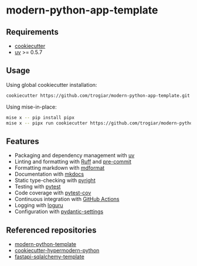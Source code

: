 # modern-python-app-template

## Requirements

- [cookiecutter](https://github.com/cookiecutter/cookiecutter)
- [uv](https://docs.astral.sh/uv/) >= 0.5.7

## Usage

Using global cookiecutter installation:
```bash
cookiecutter https://github.com/trogiar/modern-python-app-template.git
```

Using mise-in-place:
```bash
mise x -- pip install pipx
mise x -- pipx run cookiecutter https://github.com/trogiar/modern-python-app-template.git
```


## Features

- Packaging and dependency management with [uv](https://docs.astral.sh/uv/)
- Linting and formatting with [Ruff](https://docs.astral.sh/ruff/) and [pre-commit](https://pre-commit.com/)
- Formatting markdown with [mdformat](https://github.com/hukkin/mdformat)
- Documentation with [mkdocs](https://www.mkdocs.org/)
- Static type-checking with [pyright](https://github.com/microsoft/pyright)
- Testing with [pytest](https://docs.pytest.org/en/latest/)
- Code coverage with [pytest-cov](https://pytest-cov.readthedocs.io/en/latest/)
- Continuous integration with [GitHub Actions](https://github.com/features/actions)
- Logging with [loguru](https://github.com/Delgan/loguru)
- Configuration with [pydantic-settings](https://docs.pydantic.dev/latest/concepts/pydantic_settings/)

## Referenced repositories

- [modern-python-template](https://github.com/gecrooks/modern-python-template)
- [cookiecutter-hypermodern-python](https://github.com/cjolowicz/cookiecutter-hypermodern-python)
- [fastapi-sqlalchemy-template](https://github.com/modern-python/fastapi-sqlalchemy-template)

